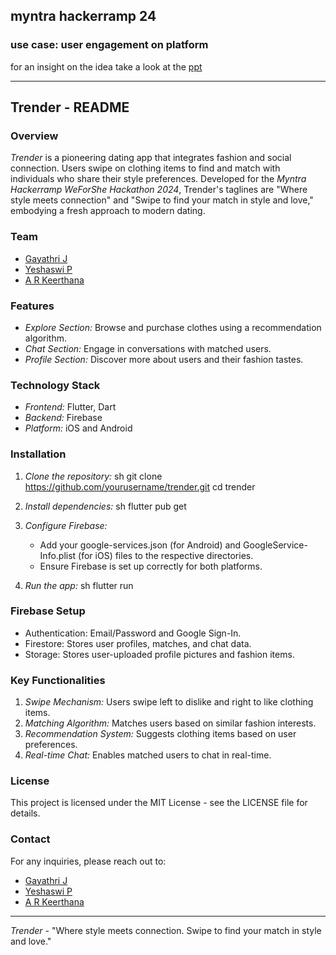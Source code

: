 
## myntra hackerramp 24
### use case: user engagement on platform
for an insight on the idea take a look at the [ppt](https://github.com/3drawers/trender_demo/blob/main/drawers.pptx)
<hr>

## Trender - README

### Overview
*Trender* is a pioneering dating app that integrates fashion and social connection. Users swipe on clothing items to find and match with individuals who share their style preferences. Developed for the *Myntra Hackerramp WeForShe Hackathon 2024*, Trender's taglines are "Where style meets connection" and "Swipe to find your match in style and love," embodying a fresh approach to modern dating.

### Team
- [Gayathri J](https://github.com/space-monkey22)
- [Yeshaswi P](https://github.com/yp9435)
- [A R Keerthana](https://github.com/keerthana777z)

### Features
- *Explore Section:* Browse and purchase clothes using a recommendation algorithm.
- *Chat Section:* Engage in conversations with matched users.
- *Profile Section:* Discover more about users and their fashion tastes.

### Technology Stack
- *Frontend:* Flutter, Dart
- *Backend:* Firebase
- *Platform:* iOS and Android

### Installation
1. *Clone the repository:*
    sh
    git clone https://github.com/yourusername/trender.git
    cd trender
    

2. *Install dependencies:*
    sh
    flutter pub get
    

3. *Configure Firebase:*
    - Add your google-services.json (for Android) and GoogleService-Info.plist (for iOS) files to the respective directories.
    - Ensure Firebase is set up correctly for both platforms.

4. *Run the app:*
    sh
    flutter run
    

### Firebase Setup
- Authentication: Email/Password and Google Sign-In.
- Firestore: Stores user profiles, matches, and chat data.
- Storage: Stores user-uploaded profile pictures and fashion items.

### Key Functionalities
1. *Swipe Mechanism:* Users swipe left to dislike and right to like clothing items.
2. *Matching Algorithm:* Matches users based on similar fashion interests.
3. *Recommendation System:* Suggests clothing items based on user preferences.
4. *Real-time Chat:* Enables matched users to chat in real-time.

### License
This project is licensed under the MIT License - see the LICENSE file for details.

### Contact
For any inquiries, please reach out to:
- [Gayathri J](https://github.com/space-monkey22)
- [Yeshaswi P](https://github.com/yp9435)
- [A R Keerthana](https://github.com/keerthana777z)

---

*Trender* - "Where style meets connection. Swipe to find your match in style and love."
